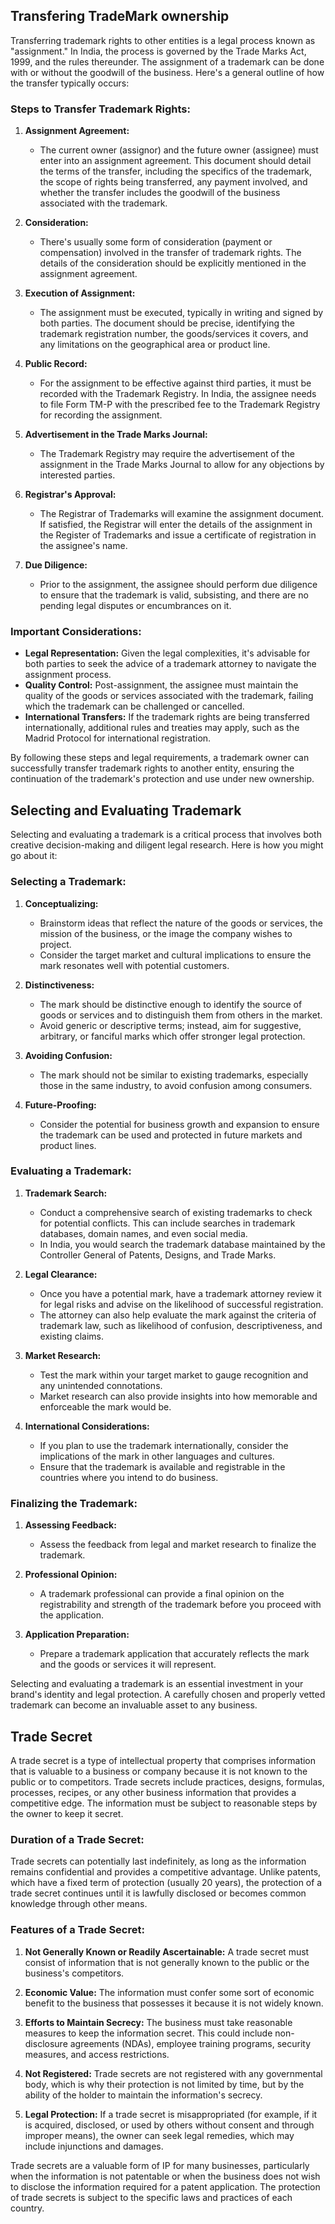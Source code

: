 ## Transfering TradeMark ownership 
Transferring trademark rights to other entities is a legal process known as "assignment." In India, the process is governed by the Trade Marks Act, 1999, and the rules thereunder. The assignment of a trademark can be done with or without the goodwill of the business. Here's a general outline of how the transfer typically occurs:

### Steps to Transfer Trademark Rights:

1. **Assignment Agreement:**
   - The current owner (assignor) and the future owner (assignee) must enter into an assignment agreement. This document should detail the terms of the transfer, including the specifics of the trademark, the scope of rights being transferred, any payment involved, and whether the transfer includes the goodwill of the business associated with the trademark.

2. **Consideration:**
   - There's usually some form of consideration (payment or compensation) involved in the transfer of trademark rights. The details of the consideration should be explicitly mentioned in the assignment agreement.

3. **Execution of Assignment:**
   - The assignment must be executed, typically in writing and signed by both parties. The document should be precise, identifying the trademark registration number, the goods/services it covers, and any limitations on the geographical area or product line.

4. **Public Record:**
   - For the assignment to be effective against third parties, it must be recorded with the Trademark Registry. In India, the assignee needs to file Form TM-P with the prescribed fee to the Trademark Registry for recording the assignment.

5. **Advertisement in the Trade Marks Journal:**
   - The Trademark Registry may require the advertisement of the assignment in the Trade Marks Journal to allow for any objections by interested parties.

6. **Registrar's Approval:**
   - The Registrar of Trademarks will examine the assignment document. If satisfied, the Registrar will enter the details of the assignment in the Register of Trademarks and issue a certificate of registration in the assignee's name.

7. **Due Diligence:**
   - Prior to the assignment, the assignee should perform due diligence to ensure that the trademark is valid, subsisting, and there are no pending legal disputes or encumbrances on it.

### Important Considerations:

- **Legal Representation:** Given the legal complexities, it's advisable for both parties to seek the advice of a trademark attorney to navigate the assignment process.
- **Quality Control:** Post-assignment, the assignee must maintain the quality of the goods or services associated with the trademark, failing which the trademark can be challenged or cancelled.
- **International Transfers:** If the trademark rights are being transferred internationally, additional rules and treaties may apply, such as the Madrid Protocol for international registration.

By following these steps and legal requirements, a trademark owner can successfully transfer trademark rights to another entity, ensuring the continuation of the trademark's protection and use under new ownership.

## Selecting and Evaluating Trademark
Selecting and evaluating a trademark is a critical process that involves both creative decision-making and diligent legal research. Here is how you might go about it:

### Selecting a Trademark:

1. **Conceptualizing:**
   - Brainstorm ideas that reflect the nature of the goods or services, the mission of the business, or the image the company wishes to project.
   - Consider the target market and cultural implications to ensure the mark resonates well with potential customers.

2. **Distinctiveness:**
   - The mark should be distinctive enough to identify the source of goods or services and to distinguish them from others in the market.
   - Avoid generic or descriptive terms; instead, aim for suggestive, arbitrary, or fanciful marks which offer stronger legal protection.

3. **Avoiding Confusion:**
   - The mark should not be similar to existing trademarks, especially those in the same industry, to avoid confusion among consumers.
   
4. **Future-Proofing:**
   - Consider the potential for business growth and expansion to ensure the trademark can be used and protected in future markets and product lines.

### Evaluating a Trademark:

1. **Trademark Search:**
   - Conduct a comprehensive search of existing trademarks to check for potential conflicts. This can include searches in trademark databases, domain names, and even social media.
   - In India, you would search the trademark database maintained by the Controller General of Patents, Designs, and Trade Marks.

2. **Legal Clearance:**
   - Once you have a potential mark, have a trademark attorney review it for legal risks and advise on the likelihood of successful registration.
   - The attorney can also help evaluate the mark against the criteria of trademark law, such as likelihood of confusion, descriptiveness, and existing claims.

3. **Market Research:**
   - Test the mark within your target market to gauge recognition and any unintended connotations.
   - Market research can also provide insights into how memorable and enforceable the mark would be.

4. **International Considerations:**
   - If you plan to use the trademark internationally, consider the implications of the mark in other languages and cultures.
   - Ensure that the trademark is available and registrable in the countries where you intend to do business.

### Finalizing the Trademark:

1. **Assessing Feedback:**
   - Assess the feedback from legal and market research to finalize the trademark.
   
2. **Professional Opinion:**
   - A trademark professional can provide a final opinion on the registrability and strength of the trademark before you proceed with the application.

3. **Application Preparation:**
   - Prepare a trademark application that accurately reflects the mark and the goods or services it will represent.

Selecting and evaluating a trademark is an essential investment in your brand's identity and legal protection. A carefully chosen and properly vetted trademark can become an invaluable asset to any business.

## Trade Secret 
A trade secret is a type of intellectual property that comprises information that is valuable to a business or company because it is not known to the public or to competitors. Trade secrets include practices, designs, formulas, processes, recipes, or any other business information that provides a competitive edge. The information must be subject to reasonable steps by the owner to keep it secret.

### Duration of a Trade Secret:
Trade secrets can potentially last indefinitely, as long as the information remains confidential and provides a competitive advantage. Unlike patents, which have a fixed term of protection (usually 20 years), the protection of a trade secret continues until it is lawfully disclosed or becomes common knowledge through other means.

### Features of a Trade Secret:
1. **Not Generally Known or Readily Ascertainable:** A trade secret must consist of information that is not generally known to the public or the business's competitors.

2. **Economic Value:** The information must confer some sort of economic benefit to the business that possesses it because it is not widely known.

3. **Efforts to Maintain Secrecy:** The business must take reasonable measures to keep the information secret. This could include non-disclosure agreements (NDAs), employee training programs, security measures, and access restrictions.

4. **Not Registered:** Trade secrets are not registered with any governmental body, which is why their protection is not limited by time, but by the ability of the holder to maintain the information's secrecy.

5. **Legal Protection:** If a trade secret is misappropriated (for example, if it is acquired, disclosed, or used by others without consent and through improper means), the owner can seek legal remedies, which may include injunctions and damages.

Trade secrets are a valuable form of IP for many businesses, particularly when the information is not patentable or when the business does not wish to disclose the information required for a patent application. The protection of trade secrets is subject to the specific laws and practices of each country.